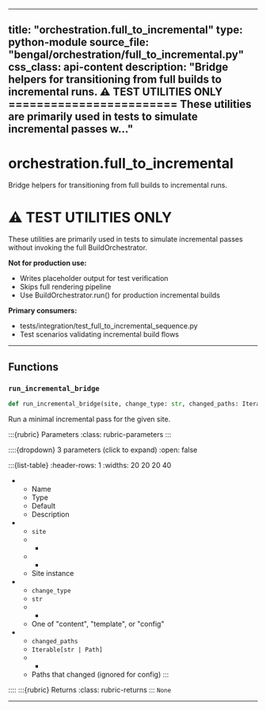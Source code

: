 
---
title: "orchestration.full_to_incremental"
type: python-module
source_file: "bengal/orchestration/full_to_incremental.py"
css_class: api-content
description: "Bridge helpers for transitioning from full builds to incremental runs.  ⚠️  TEST UTILITIES ONLY ======================== These utilities are primarily used in tests to simulate incremental passes w..."
---

# orchestration.full_to_incremental

Bridge helpers for transitioning from full builds to incremental runs.

⚠️  TEST UTILITIES ONLY
========================
These utilities are primarily used in tests to simulate incremental passes
without invoking the full BuildOrchestrator.

**Not for production use:**
- Writes placeholder output for test verification
- Skips full rendering pipeline
- Use BuildOrchestrator.run() for production incremental builds

**Primary consumers:**
- tests/integration/test_full_to_incremental_sequence.py
- Test scenarios validating incremental build flows

---


## Functions

### `run_incremental_bridge`
```python
def run_incremental_bridge(site, change_type: str, changed_paths: Iterable[str | Path]) -> None
```

Run a minimal incremental pass for the given site.



:::{rubric} Parameters
:class: rubric-parameters
:::

::::{dropdown} 3 parameters (click to expand)
:open: false

:::{list-table}
:header-rows: 1
:widths: 20 20 20 40

* - Name
  - Type
  - Default
  - Description
* - `site`
  - -
  - -
  - Site instance
* - `change_type`
  - `str`
  - -
  - One of "content", "template", or "config"
* - `changed_paths`
  - `Iterable[str | Path]`
  - -
  - Paths that changed (ignored for config)
:::

::::
:::{rubric} Returns
:class: rubric-returns
:::
`None`




---

